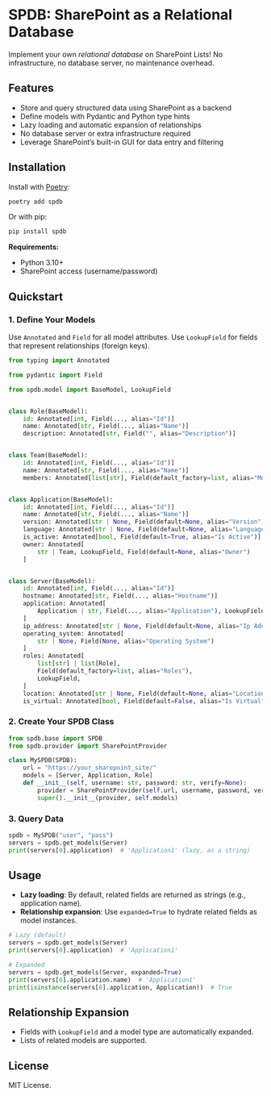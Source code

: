 # SPDB: SharePoint as a Relational Database

Implement your own _relational database_ on SharePoint Lists! No infrastructure, no database server, no maintenance overhead.

## Features

- Store and query structured data using SharePoint as a backend
- Define models with Pydantic and Python type hints
- Lazy loading and automatic expansion of relationships
- No database server or extra infrastructure required
- Leverage SharePoint’s built-in GUI for data entry and filtering

## Installation

Install with [Poetry](https://python-poetry.org/):

```sh
poetry add spdb
```

Or with pip:

```sh
pip install spdb
```

**Requirements:**

- Python 3.10+
- SharePoint access (username/password)


## Quickstart

### 1. Define Your Models

Use `Annotated` and `Field` for all model attributes. Use `LookupField` for fields that represent relationships (foreign keys).

```python file=spdb_example\models.py
from typing import Annotated

from pydantic import Field

from spdb.model import BaseModel, LookupField


class Role(BaseModel):
    id: Annotated[int, Field(..., alias="Id")]
    name: Annotated[str, Field(..., alias="Name")]
    description: Annotated[str, Field("", alias="Description")]


class Team(BaseModel):
    id: Annotated[int, Field(..., alias="Id")]
    name: Annotated[str, Field(..., alias="Name")]
    members: Annotated[list[str], Field(default_factory=list, alias="Members")]


class Application(BaseModel):
    id: Annotated[int, Field(..., alias="Id")]
    name: Annotated[str, Field(..., alias="Name")]
    version: Annotated[str | None, Field(default=None, alias="Version")]
    language: Annotated[str | None, Field(default=None, alias="Language")]
    is_active: Annotated[bool, Field(default=True, alias="Is Active")]
    owner: Annotated[
        str | Team, LookupField, Field(default=None, alias="Owner")
    ]


class Server(BaseModel):
    id: Annotated[int, Field(..., alias="Id")]
    hostname: Annotated[str, Field(..., alias="Hostname")]
    application: Annotated[
        Application | str, Field(..., alias="Application"), LookupField
    ]
    ip_address: Annotated[str | None, Field(default=None, alias="Ip Address")]
    operating_system: Annotated[
        str | None, Field(None, alias="Operating System")
    ]
    roles: Annotated[
        list[str] | list[Role],
        Field(default_factory=list, alias="Roles"),
        LookupField,
    ]
    location: Annotated[str | None, Field(default=None, alias="Location")]
    is_virtual: Annotated[bool, Field(default=False, alias="Is Virtual")]
```

### 2. Create Your SPDB Class

```python
from spdb.base import SPDB
from spdb.provider import SharePointProvider

class MySPDB(SPDB):
    url = "https://your_sharepoint_site/"
    models = [Server, Application, Role]
    def __init__(self, username: str, password: str, verify=None):
        provider = SharePointProvider(self.url, username, password, verify=verify)
        super().__init__(provider, self.models)
```

### 3. Query Data

```python
spdb = MySPDB("user", "pass")
servers = spdb.get_models(Server)
print(servers[0].application)  # 'Application1' (lazy, as a string)
```

## Usage

- **Lazy loading**: By default, related fields are returned as strings (e.g., application name).
- **Relationship expansion**: Use `expanded=True` to hydrate related fields as model instances.

```python
# Lazy (default)
servers = spdb.get_models(Server)
print(servers[0].application)  # 'Application1'

# Expanded
servers = spdb.get_models(Server, expanded=True)
print(servers[0].application.name)  # 'Application1'
print(isinstance(servers[0].application, Application))  # True
```

## Relationship Expansion

- Fields with `LookupField` and a model type are automatically expanded.
- Lists of related models are supported.

## License

MIT License.
